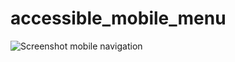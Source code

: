 # accessible_mobile_menu

![Screenshot mobile navigation](https://user-images.githubusercontent.com/26254895/50850142-4e787b00-1379-11e9-9152-8b6bde690f36.png)